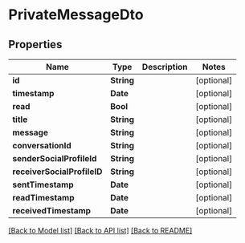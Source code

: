 # PrivateMessageDto

## Properties
Name | Type | Description | Notes
------------ | ------------- | ------------- | -------------
**id** | **String** |  | [optional] 
**timestamp** | **Date** |  | [optional] 
**read** | **Bool** |  | [optional] 
**title** | **String** |  | [optional] 
**message** | **String** |  | [optional] 
**conversationId** | **String** |  | [optional] 
**senderSocialProfileId** | **String** |  | [optional] 
**receiverSocialProfileID** | **String** |  | [optional] 
**sentTimestamp** | **Date** |  | [optional] 
**readTimestamp** | **Date** |  | [optional] 
**receivedTimestamp** | **Date** |  | [optional] 

[[Back to Model list]](../README.md#documentation-for-models) [[Back to API list]](../README.md#documentation-for-api-endpoints) [[Back to README]](../README.md)


